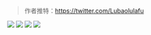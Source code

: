 > 作者推特：https://twitter.com/Lubaolulafu

![](https://img.nga.178.com/attachments/mon_202102/27/-zue37Q16r-g22dZeT3cSl9-km.jpg)
![](https://img.nga.178.com/attachments/mon_202102/27/-zue37Q16r-jpsoK23T3cSkk-c7.jpg)
![](https://img.nga.178.com/attachments/mon_202102/27/-zue37Q16r-1wgkZcT3cSju-ho.jpg)
![](https://img.nga.178.com/attachments/mon_202102/27/-zue37Q16r-6gitK1dT3cSkn-7n.jpg)